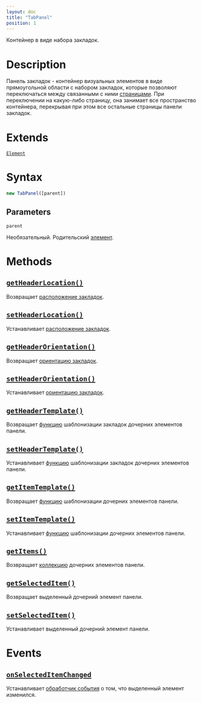 ```yaml
---
layout: doc
title: "TabPanel"
position: 1
---
```


Контейнер в виде набора закладок.

# Description

Панель закладок - контейнер визуальных элементов в виде прямоугольной области с набором закладок,
которые позволяют переключаться между связанными с ними [страницами](TabPage/). При переключении
на какую-либо страницу, она занимает все пространство контейнера, перекрывая при этом все остальные
страницы панели закладок.

# Extends

[`Element`](../../KeyConcepts/Element/)

# Syntax

```js
new TabPanel([parent])
```

## Parameters

`parent`

Необязательный. Родительский [элемент](../../KeyConcepts/Element/).

# Methods

## [`getHeaderLocation()`](TabPanel.getHeaderLocation/)

Возвращает [расположение закладок](TabHeaderLocation/).

## [`setHeaderLocation()`](TabPanel.setHeaderLocation/)

Устанавливает [расположение закладок](TabHeaderLocation/).

## [`getHeaderOrientation()`](TabPanel.getHeaderOrientation/)

Возвращает [ориентацию закладок](TabHeaderOrientation/).

## [`setHeaderOrientation()`](TabPanel.setHeaderOrientation/)

Устанавливает [ориентацию закладок](TabHeaderOrientation/).

## [`getHeaderTemplate()`](TabPanel.getHeaderTemplate/)

Возвращает [функцию](../../KeyConcepts/Script/) шаблонизации закладок дочерних элементов панели.

## [`setHeaderTemplate()`](TabPanel.setHeaderTemplate/)

Устанавливает [функцию](../../KeyConcepts/Script/) шаблонизации закладок дочерних элементов панели.

## [`getItemTemplate()`](TabPanel.getItemTemplate/)

Возвращает [функцию](../../KeyConcepts/Script/) шаблонизации дочерних элементов панели.

## [`setItemTemplate()`](TabPanel.setItemTemplate/)

Устанавливает [функцию](../../KeyConcepts/Script/) шаблонизации дочерних элементов панели.

## [`getItems()`](TabPanel.getItems/)

Возвращает [коллекцию](../../KeyConcepts/Collection/) дочерних элементов панели.

## [`getSelectedItem()`](TabPanel.getSelectedItem/)

Возвращает выделенный дочерний элемент панели.

## [`setSelectedItem()`](TabPanel.setSelectedItem/)

Устанавливает выделенный дочерний элемент панели.

# Events

## [`onSelectedItemChanged`](TabPanel.onSelectedItemChanged/)

Устанавливает [обработчик события](../../KeyConcepts/Script/) о том, что выделенный элемент изменился.
